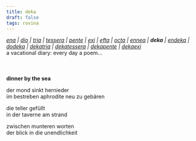 ```yaml
---
title: deka
draft: false
tags: rovina
---
```

*[ena](/literatur/rov/ena) &#124; [dio](/literatur/rov/dio) &#124; [tria](/literatur/rov/tria) &#124; [tessera](/literatur/rov/tessera) &#124; [pente](/literatur/rov/pente) &#124; [exi](/literatur/rov/exi) &#124; [efta](/literatur/rov/efta) &#124; [octa](/literatur/rov/octa) &#124; [ennea](/literatur/rov/ennea) &#124; **deka** &#124; [endeka](/literatur/rov/endeka) &#124; [dodeka](/literatur/rov/dodeka) &#124; [dekatria](/literatur/rov/dekatria) &#124; [dekatessera](/literatur/rov/dekatessera) &#124; [dekapente](/literatur/rov/dekapente) &#124; [dekaexi](/literatur/rov/dekaexi)*  
	a vacational diary: every day a poem...  
&nbsp;  
&nbsp;  
&nbsp;    
**dinner by the sea**  
  
der mond sinkt hernieder  
im bestreben aphrodite neu zu gebären  
  
die teller gefüllt  
in der taverne am strand  
  
zwischen munteren worten  
der blick in die unendlichkeit